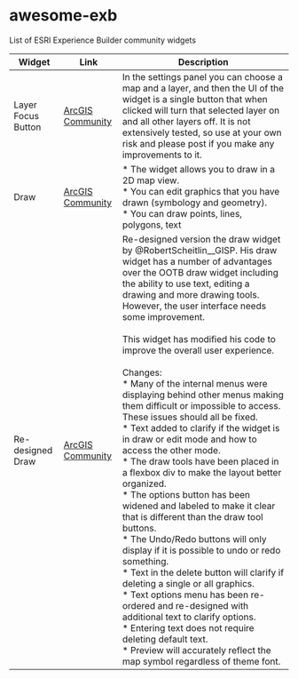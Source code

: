 # awesome-exb
List of ESRI Experience Builder community widgets

| Widget | Link | Description | 
| -------- | ------- | ------- |
| Layer Focus Button | [ArcGIS Community](https://community.esri.com/t5/experience-builder-custom-widgets/layer-focus-button-custom-experience-builder/m-p/1592375/highlight/true#M479) | In the settings panel you can choose a map and a layer, and then the UI of the widget is a single button that when clicked will turn that selected layer on and all other layers off. It is not extensively tested, so use at your own risk and please post if you make any improvements to it. |
| Draw | [ArcGIS Community](https://community.esri.com/t5/experience-builder-custom-widgets/draw-widget-eb-1-7-0-1-28-22/ta-p/1138481)| * The widget allows you to draw in a 2D map view.<br>* You can edit graphics that you have drawn (symbology and geometry).<br>* You can draw points, lines, polygons, text |
| Re-designed Draw | [ArcGIS Community](https://community.esri.com/t5/experience-builder-custom-widgets/re-designed-draw-widget/m-p/1352200/highlight/true#M137) | Re-designed version the draw widget by @RobertScheitlin__GISP. His draw widget has a number of advantages over the OOTB draw widget including the ability to use text, editing a drawing and more drawing tools. However, the user interface needs some improvement.<br><br>This widget has modified his code to improve the overall user experience.<br><br>Changes:<br>* Many of the internal menus were displaying behind other menus making them difficult or impossible to access. These issues should all be fixed.<br>* Text added to clarify if the widget is in draw or edit mode and how to access the other mode.<br>* The draw tools have been placed in a flexbox div to make the layout better organized.<br>* The options button has been widened and labeled to make it clear that is different than the draw tool buttons.<br>* The Undo/Redo buttons will only display if it is possible to undo or redo something.<br>* Text in the delete button will clarify if deleting a single or all graphics.<br>* Text options menu has been re-ordered and re-designed with additional text to clarify options.<br>* Entering text does not require deleting default text.<br>* Preview will accurately reflect the map symbol regardless of theme font. |
